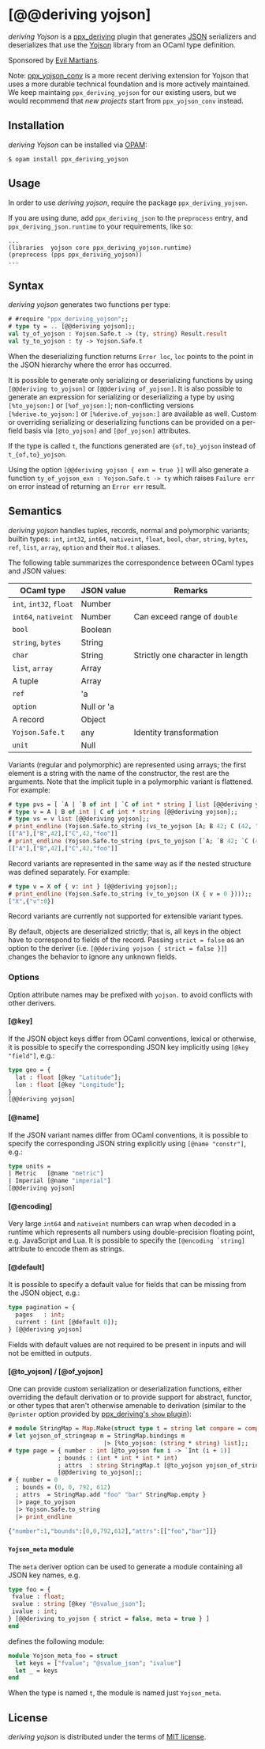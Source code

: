 [@@deriving yojson]
===================

_deriving Yojson_ is a [ppx_deriving][pd] plugin that generates
[JSON][] serializers and deserializes that use the [Yojson][] library
from an OCaml type definition.

Sponsored by [Evil Martians](http://evilmartians.com).

[pd]: https://github.com/ocaml-ppx/ppx_deriving
[json]: http://tools.ietf.org/html/rfc4627
[yojson]: https://github.com/ocaml-community/yojson

Note: [ppx_yojson_conv](https://github.com/janestreet/ppx_yojson_conv) is a more recent deriving extension for Yojson that uses a more durable technical foundation and is more actively maintained.
We keep maintaing `ppx_deriving_yojson` for our existing users, but we would recommend that *new projects* start from `ppx_yojson_conv` instead.

Installation
------------

_deriving Yojson_ can be installed via [OPAM](https://opam.ocaml.org):

    $ opam install ppx_deriving_yojson

Usage
-----

In order to use _deriving yojson_, require the package `ppx_deriving_yojson`.

If you are using dune, add `ppx_deriving_json` to the `preprocess` entry, and `ppx_deriving_json.runtime` to your requirements, like so:

```
...
(libraries  yojson core ppx_deriving_yojson.runtime)
(preprocess (pps ppx_deriving_yojson))
...
```

Syntax
------

_deriving yojson_ generates two functions per type:

``` ocaml
# #require "ppx_deriving_yojson";;
# type ty = .. [@@deriving yojson];;
val ty_of_yojson : Yojson.Safe.t -> (ty, string) Result.result
val ty_to_yojson : ty -> Yojson.Safe.t
```

When the deserializing function returns <code>Error loc</code>, `loc` points to the point in the JSON hierarchy where the error has occurred.

It is possible to generate only serializing or deserializing functions by using `[@@deriving to_yojson]` or `[@@deriving of_yojson]`. It is also possible to generate an expression for serializing or deserializing a type by using `[%to_yojson:]` or `[%of_yojson:]`; non-conflicting versions `[%derive.to_yojson:]` or `[%derive.of_yojson:]` are available as well. Custom or overriding serializing or deserializing functions can be provided on a per-field basis via `[@to_yojson]` and `[@of_yojson]` attributes.

If the type is called `t`, the functions generated are `{of,to}_yojson` instead of `t_{of,to}_yojson`.

Using the option `[@@deriving yojson { exn = true }]` will also generate a function `ty_of_yojson_exn : Yojson.Safe.t -> ty` which raises `Failure err` on error instead of returning an `Error err` result.

Semantics
---------

_deriving yojson_ handles tuples, records, normal and polymorphic variants; builtin types: `int`, `int32`, `int64`, `nativeint`, `float`, `bool`, `char`, `string`, `bytes`, `ref`, `list`, `array`, `option` and their `Mod.t` aliases.

The following table summarizes the correspondence between OCaml types and JSON values:

| OCaml type             | JSON value | Remarks                          |
| ---------------------- | ---------- | -------------------------------- |
| `int`, `int32`, `float`| Number     |                                  |
| `int64`, `nativeint`   | Number     | Can exceed range of `double`     |
| `bool`                 | Boolean    |                                  |
| `string`, `bytes`      | String     |                                  |
| `char`                 | String     | Strictly one character in length |
| `list`, `array`        | Array      |                                  |
| A tuple                | Array      |                                  |
| `ref`                  | 'a         |                                  |
| `option`               | Null or 'a |                                  |
| A record               | Object     |                                  |
| `Yojson.Safe.t`        | any        | Identity transformation          |
| `unit`                 | Null       |                                  |

Variants (regular and polymorphic) are represented using arrays; the first element is a string with the name of the constructor, the rest are the arguments. Note that the implicit tuple in a polymorphic variant is flattened. For example:

``` ocaml
# type pvs = [ `A | `B of int | `C of int * string ] list [@@deriving yojson];;
# type v = A | B of int | C of int * string [@@deriving yojson];;
# type vs = v list [@@deriving yojson];;
# print_endline (Yojson.Safe.to_string (vs_to_yojson [A; B 42; C (42, "foo")]));;
[["A"],["B",42],["C",42,"foo"]]
# print_endline (Yojson.Safe.to_string (pvs_to_yojson [`A; `B 42; `C (42, "foo")]));;
[["A"],["B",42],["C",42,"foo"]]
```

Record variants are represented in the same way as if the nested structure was defined separately. For example:

```ocaml
# type v = X of { v: int } [@@deriving yojson];;
# print_endline (Yojson.Safe.to_string (v_to_yojson (X { v = 0 })));;
["X",{"v":0}]
```

Record variants are currently not supported for extensible variant types.

By default, objects are deserialized strictly; that is, all keys in the object have to correspond to fields of the record. Passing `strict = false` as an option to the deriver  (i.e. `[@@deriving yojson { strict = false }]`) changes the behavior to ignore any unknown fields.

### Options

Option attribute names may be prefixed with `yojson.` to avoid conflicts with other derivers.

#### [@key]

If the JSON object keys differ from OCaml conventions, lexical or otherwise, it is possible to specify the corresponding JSON key implicitly using <code>[@key "field"]</code>, e.g.:

``` ocaml
type geo = {
  lat : float [@key "Latitude"];
  lon : float [@key "Longitude"];
}
[@@deriving yojson]
```

#### [@name]

If the JSON variant names differ from OCaml conventions, it is possible to specify the corresponding JSON string explicitly using <code>[@name "constr"]</code>, e.g.:

``` ocaml
type units =
| Metric   [@name "metric"]
| Imperial [@name "imperial"]
[@@deriving yojson]
```

#### [@encoding]

Very large `int64` and `nativeint` numbers can wrap when decoded in a runtime which represents all numbers using double-precision floating point, e.g. JavaScript and Lua. It is possible to specify the <code>[@encoding \`string]</code> attribute to encode them as strings.

#### [@default]

It is possible to specify a default value for fields that can be missing from the JSON object, e.g.:

``` ocaml
type pagination = {
  pages   : int;
  current : (int [@default 0]);
} [@@deriving yojson]
```

Fields with default values are not required to be present in inputs and will not be emitted in outputs.

#### [@to_yojson] / [@of_yojson]

One can provide custom serialization or deserialization functions, either
overriding the default derivation or to provide support for abstract, functor,
or other types that aren't otherwise amenable to derivation (similar to the
`@printer` option provided by [ppx_deriving's `show` plugin](https://github.com/ocaml-ppx/ppx_deriving#plugin-show)):

```ocaml
# module StringMap = Map.Make(struct type t = string let compare = compare end);;
# let yojson_of_stringmap m = StringMap.bindings m
                           |> [%to_yojson: (string * string) list];;
# type page = { number : int [@to_yojson fun i -> `Int (i + 1)]
              ; bounds : (int * int * int * int)
              ; attrs  : string StringMap.t [@to_yojson yojson_of_stringmap]}
              [@@deriving to_yojson];;
# { number = 0
  ; bounds = (0, 0, 792, 612)
  ; attrs  = StringMap.add "foo" "bar" StringMap.empty }
  |> page_to_yojson
  |> Yojson.Safe.to_string
  |> print_endline

{"number":1,"bounds":[0,0,792,612],"attrs":[["foo","bar"]]}
```

#### `Yojson_meta` module

The `meta` deriver option can be used to generate a module containing all JSON key names, e.g.

```ocaml
type foo = {
 fvalue : float;
 svalue : string [@key "@svalue_json"];
 ivalue : int;
} [@@deriving to_yojson { strict = false, meta = true } ]
end
```

defines the following module:

```ocaml
module Yojson_meta_foo = struct
  let keys = ["fvalue"; "@svalue_json"; "ivalue"]
  let _ = keys
end
```

When the type is named `t`, the module is named just `Yojson_meta`.

License
-------

_deriving yojson_ is distributed under the terms of [MIT license](LICENSE.txt).
